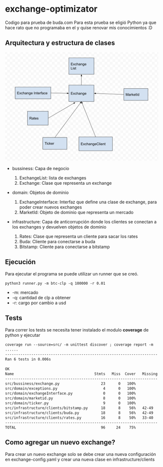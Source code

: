 # exchange-optimizator

Codigo para prueba de buda.com
Para esta prueba se eligió Python ya que hace rato que no programaba en el y quise renovar mis conocimientos :D

## Arquitectura y estructura de clases
![Arquitectura](https://raw.githubusercontent.com/tuto/exchange-optimizator/main/doc/architectura.png)
- bussiness: 
    Capa de negocio

    1. ExchangeList: lista de exchanges
    2. Exchange: Clase que representa un exchange

- domain: 
    Objetos de dominio

    1. ExchangeInterface: Interfaz que define una clase de exchange, para poder crear nuevos exchanges
    2. MarketId: Objeto de dominio que representa un mercado

- infrastructure: 
    Capa de anticorrupción donde los clientes se conectan a los exchanges y devuelven objetos de dominio

    1. Rates: Clase que representa un cliente para sacar los rates
    2. Buda: Cliente para conectarse a buda
    3. Bitstamp: Cliente para conectarse a bitstamp

## Ejecución

Para ejecutar el programa se puede utilizar un runner que se creó. 
```
python3 runner.py -m btc-clp -q 100000 -r 0.01
```
- -m: mercado
- -q: cantidad de clp a obtener
- -r: cargo por cambio a usd


## Tests
Para correr los tests se necesita tener instalado el modulo **coverage** de python y ejecutar
```
coverage run --source=src/ -m unittest discover ; coverage report -m
......
----------------------------------------------------------------------
Ran 6 tests in 0.006s

OK
Name                                     Stmts   Miss  Cover   Missing
----------------------------------------------------------------------
src/bussiness/exchange.py                   23      0   100%
src/domain/exceptions.py                     4      0   100%
src/domain/exchangeInterface.py              0      0   100%
src/domain/marketid.py                       8      0   100%
src/domain/ticker.py                         9      0   100%
src/infrastructure/clients/bitstamp.py      18      8    56%   42-49
src/infrastructure/clients/buda.py          18      8    56%   42-49
src/infrastructure/clients/rates.py         16      8    50%   33-40
----------------------------------------------------------------------
TOTAL                                       96     24    75%
```


## Como agregar un nuevo exchange?

Para crear un nuevo exchange solo se debe crear una nueva configuración en exchange-config.yaml y crear una nueva clase en infrastructure/clients 
